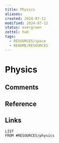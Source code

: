 ```yaml
---
title: Physics
aliases: 
created: 2024-07-11
modified: 2024-07-12
status: evergreen
zettel: hub
tags:
  - RESOURCES/space
  - README/RESOURCES
---
```

# Physics
## Comments

## Reference

## Links
```dataview
LIST 
FROM #RESOURCES/physics
```

